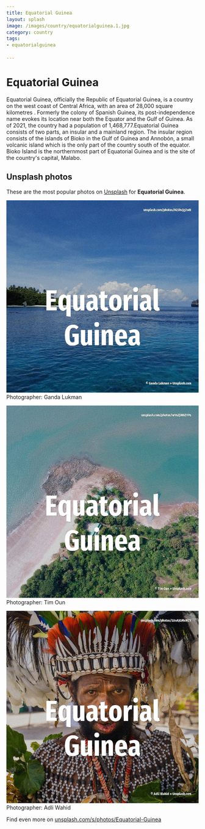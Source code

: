 ```yaml
---
title: Equatorial Guinea
layout: splash
image: /images/country/equatorialguinea.1.jpg
category: country
tags:
- equatorialguinea

---
```

# Equatorial Guinea

Equatorial Guinea, officially the Republic of Equatorial Guinea, is a country on the west coast of 
Central Africa, with an area of 28,000 square kilometres .
Formerly the colony of Spanish Guinea, its post-independence name evokes its location near both the 
Equator and the Gulf of Guinea.
As of 2021, the country had a population of 1,468,777.Equatorial Guinea consists of two parts, an 
insular and a mainland region.
The insular region consists of the islands of Bioko  in the Gulf of Guinea and Annobón, a small 
volcanic island which is the only part of the country south of the equator.
Bioko Island is the northernmost part of Equatorial Guinea and is the site of the country's 
capital, Malabo.

 
## Unsplash photos
These are the most popular photos on [Unsplash](https://unsplash.com) for **Equatorial Guinea**.
 
![Equatorial Guinea](/images/country/equatorialguinea.1.jpg)
Photographer:  Ganda Lukman
 
![Equatorial Guinea](/images/country/equatorialguinea.2.jpg)
Photographer:  Tim Oun
 
![Equatorial Guinea](/images/country/equatorialguinea.3.jpg)
Photographer:  Adli Wahid
 
Find even more on [unsplash.com/s/photos/Equatorial-Guinea](https://unsplash.com/s/photos/Equatorial-Guinea)
 
